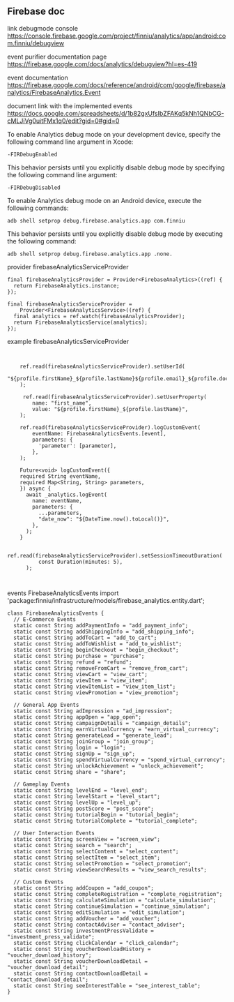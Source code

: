 
## Firebase doc

link debugmode console https://console.firebase.google.com/project/finniu/analytics/app/android:com.finniu/debugview

event purifier documentation page https://firebase.google.com/docs/analytics/debugview?hl=es-419

event documentation https://firebase.google.com/docs/reference/android/com/google/firebase/analytics/FirebaseAnalytics.Event

document link with the implemented events https://docs.google.com/spreadsheets/d/1b82gxUfsIbZFAKq5kNh1QNbCG-cMLJiVg0uitFMx1q0/edit?gid=0#gid=0

To enable Analytics debug mode on your development device, specify the following command line argument in Xcode:
``````
-FIRDebugEnabled
```````

This behavior persists until you explicitly disable debug mode by specifying the following command line argument:
``````
-FIRDebugDisabled
``````

To enable Analytics debug mode on an Android device, execute the following commands:
``````
adb shell setprop debug.firebase.analytics.app com.finniu
```````

This behavior persists until you explicitly disable debug mode by executing the following command:
``````
adb shell setprop debug.firebase.analytics.app .none.
``````
provider firebaseAnalyticsServiceProvider
``````
final firebaseAnalyticsProvider = Provider<FirebaseAnalytics>((ref) {
  return FirebaseAnalytics.instance;
});

final firebaseAnalyticsServiceProvider =
    Provider<FirebaseAnalyticsService>((ref) {
  final analytics = ref.watch(firebaseAnalyticsProvider);
  return FirebaseAnalyticsService(analytics);
});
``````
example firebaseAnalyticsServiceProvider
``````


    ref.read(firebaseAnalyticsServiceProvider).setUserId(
        "${profile.firstName}_${profile.lastName}${profile.email}_${profile.documentNumber}_${profile.phoneNumber}",
    );

     ref.read(firebaseAnalyticsServiceProvider).setUserProperty(
        name: "first_name",
        value: "${profile.firstName}_${profile.lastName}",
    );

    ref.read(firebaseAnalyticsServiceProvider).logCustomEvent(
        eventName: FirebaseAnalyticsEvents.[event],
        parameters: {
          'parameter': [parameter],
        },
    );

    Future<void> logCustomEvent({
    required String eventName,
    required Map<String, String> parameters,
    }) async {
      await _analytics.logEvent(
        name: eventName,
        parameters: {
          ...parameters,
          "date_now": "${DateTime.now().toLocal()}",
        },
      );
    }

    ref.read(firebaseAnalyticsServiceProvider).setSessionTimeoutDuration(
          const Duration(minutes: 5),
      );



``````
events FirebaseAnalyticsEvents import 'package:finniu/infrastructure/models/firebase_analytics.entity.dart';
``````
class FirebaseAnalyticsEvents {
  // E-Commerce Events
  static const String addPaymentInfo = "add_payment_info";
  static const String addShippingInfo = "add_shipping_info";
  static const String addToCart = "add_to_cart";
  static const String addToWishlist = "add_to_wishlist";
  static const String beginCheckout = "begin_checkout";
  static const String purchase = "purchase";
  static const String refund = "refund";
  static const String removeFromCart = "remove_from_cart";
  static const String viewCart = "view_cart";
  static const String viewItem = "view_item";
  static const String viewItemList = "view_item_list";
  static const String viewPromotion = "view_promotion";

  // General App Events
  static const String adImpression = "ad_impression";
  static const String appOpen = "app_open";
  static const String campaignDetails = "campaign_details";
  static const String earnVirtualCurrency = "earn_virtual_currency";
  static const String generateLead = "generate_lead";
  static const String joinGroup = "join_group";
  static const String login = "login";
  static const String signUp = "sign_up";
  static const String spendVirtualCurrency = "spend_virtual_currency";
  static const String unlockAchievement = "unlock_achievement";
  static const String share = "share";

  // Gameplay Events
  static const String levelEnd = "level_end";
  static const String levelStart = "level_start";
  static const String levelUp = "level_up";
  static const String postScore = "post_score";
  static const String tutorialBegin = "tutorial_begin";
  static const String tutorialComplete = "tutorial_complete";

  // User Interaction Events
  static const String screenView = "screen_view";
  static const String search = "search";
  static const String selectContent = "select_content";
  static const String selectItem = "select_item";
  static const String selectPromotion = "select_promotion";
  static const String viewSearchResults = "view_search_results";

  // Custom Events
  static const String addCoupon = "add_coupon";
  static const String completeRegistration = "complete_registration";
  static const String calculateSimulation = "calculate_simulation";
  static const String continueSimulation = "continue_simulation";
  static const String editSimulation = "edit_simulation";
  static const String addVoucher = "add_voucher";
  static const String contactAdviser = "contact_adviser";
  static const String investmentPressValidate = "investment_press_validate";
  static const String clickCalendar = "click_calendar";
  static const String voucherDownloadHistory = "voucher_download_history";
  static const String voucherDownloadDetail = "voucher_download_detail";
  static const String contactDownloadDetail = "contact_download_detail";
  static const String seeInterestTable = "see_interest_table";
}
``````